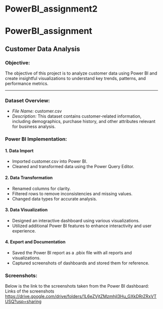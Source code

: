 # PowerBI_assignment2
# PowerBI_assignment
## Customer Data Analysis

### Objective:
The objective of this project is to analyze customer data using Power BI and create insightful visualizations to understand key trends, patterns, and performance metrics.

---

### Dataset Overview:

- *File Name:* customer.csv
- *Description:* This dataset contains customer-related information, including demographics, purchase history, and other attributes relevant for business analysis.

### Power BI Implementation:

#### 1. Data Import
- Imported customer.csv into Power BI.
- Cleaned and transformed data using the Power Query Editor.

#### 2. Data Transformation
- Renamed columns for clarity.
- Filtered rows to remove inconsistencies and missing values.
- Changed data types for accurate analysis.

#### 3. Data Visualization
- Designed an interactive dashboard using various visualizations.
- Utilized additional Power BI features to enhance interactivity and user experience.

#### 4. Export and Documentation
- Saved the Power BI report as a .pbix file with all reports and visualizations.
- Captured screenshots of dashboards and stored them for reference.

### Screenshots:
Below is the link to the screenshots taken from the Power BI dashboard:  
Links of the screenshots https://drive.google.com/drive/folders/1L6eZVjtZMzmhjI3Hu_GXkDRrZRxVTUSQ?usp=sharing
